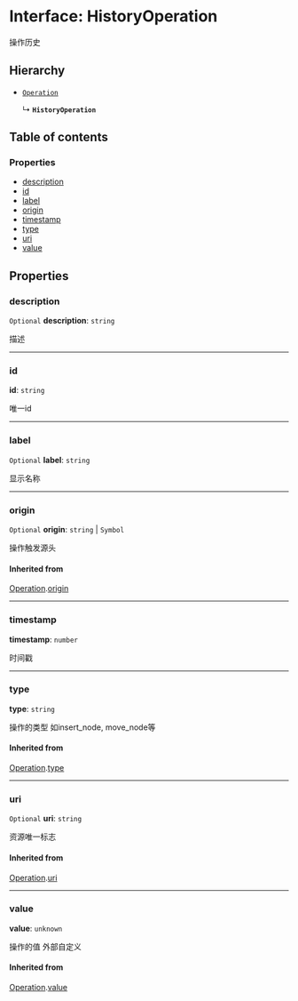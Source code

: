 # Interface: HistoryOperation

操作历史

## Hierarchy

* [`Operation`](/auto-docs/free-layout-editor/interfaces/Operation.md)

  ↳ **`HistoryOperation`**

## Table of contents

### Properties

* [description](/auto-docs/free-layout-editor/interfaces/HistoryOperation.md#description)
* [id](/auto-docs/free-layout-editor/interfaces/HistoryOperation.md#id)
* [label](/auto-docs/free-layout-editor/interfaces/HistoryOperation.md#label)
* [origin](/auto-docs/free-layout-editor/interfaces/HistoryOperation.md#origin)
* [timestamp](/auto-docs/free-layout-editor/interfaces/HistoryOperation.md#timestamp)
* [type](/auto-docs/free-layout-editor/interfaces/HistoryOperation.md#type)
* [uri](/auto-docs/free-layout-editor/interfaces/HistoryOperation.md#uri)
* [value](/auto-docs/free-layout-editor/interfaces/HistoryOperation.md#value)

## Properties

### description

`Optional` **description**: `string`

描述

***

### id

**id**: `string`

唯一id

***

### label

`Optional` **label**: `string`

显示名称

***

### origin

`Optional` **origin**: `string` | `Symbol`

操作触发源头

#### Inherited from

[Operation](/auto-docs/free-layout-editor/interfaces/Operation.md).[origin](/auto-docs/free-layout-editor/interfaces/Operation.md#origin)

***

### timestamp

**timestamp**: `number`

时间戳

***

### type

**type**: `string`

操作的类型 如insert\_node, move\_node等

#### Inherited from

[Operation](/auto-docs/free-layout-editor/interfaces/Operation.md).[type](/auto-docs/free-layout-editor/interfaces/Operation.md#type)

***

### uri

`Optional` **uri**: `string`

资源唯一标志

#### Inherited from

[Operation](/auto-docs/free-layout-editor/interfaces/Operation.md).[uri](/auto-docs/free-layout-editor/interfaces/Operation.md#uri)

***

### value

**value**: `unknown`

操作的值 外部自定义

#### Inherited from

[Operation](/auto-docs/free-layout-editor/interfaces/Operation.md).[value](/auto-docs/free-layout-editor/interfaces/Operation.md#value)
